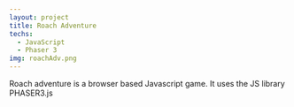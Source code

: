 ```yaml
---
layout: project
title: Roach Adventure
techs:
  - JavaScript
  - Phaser 3
img: roachAdv.png
---
```


Roach adventure is a browser based Javascript game. It uses the JS library PHASER3.js
